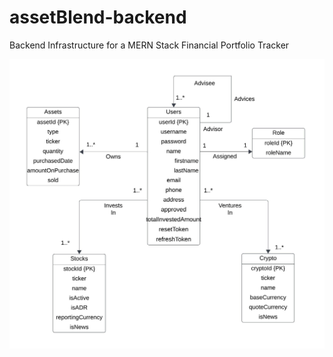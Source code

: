 # assetBlend-backend
Backend Infrastructure for a MERN Stack Financial Portfolio Tracker

![ER Diagram](./ERD.jpeg "ER Diagram")